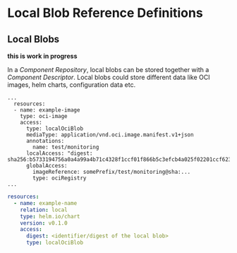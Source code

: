 # Local Blob Reference Definitions

## Local Blobs

**this is work in progress**

In a *Component Repository*, local blobs can be stored together with a *Component Descriptor*. Local blobs could store
different data like OCI images, helm charts, configuration data etc. 

```
...
  resources:
  - name: example-image
    type: oci-image
    access:
      type: localOciBlob
      mediaType: application/vnd.oci.image.manifest.v1+json
      annotations:
        name: test/monitoring
      localAccess: "digest: sha256:b5733194756a0a4a99a4b71c4328f1ccf01f866b5c3efcb4a025f02201ccf623"
      globalAccess: 
        imageReference: somePrefix/test/monitoring@sha:...
        type: ociRegistry
... 
```

```yaml
resources:
  - name: example-name
    relation: local
    type: helm.io/chart
    version: v0.1.0
    access:
      digest: <identifier/digest of the local blob>
      type: localOciBlob
```


